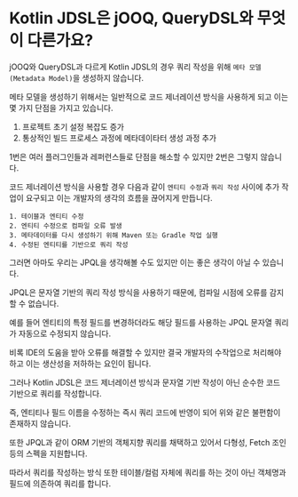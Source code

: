 # Kotlin JDSL은 jOOQ, QueryDSL와 무엇이 다른가요?

jOOQ와 QueryDSL과 다르게 Kotlin JDSL의 경우 쿼리 작성을 위해 `메타 모델(Metadata Model)`을 생성하지 않습니다.

메타 모델을 생성하기 위해서는 일반적으로 코드 제너레이션 방식을 사용하게 되고 이는 몇 가지 단점을 가지고 있습니다.


1. 프로젝트 초기 설정 복잡도 증가
2. 통상적인 빌드 프로세스 과정에 메타데이타터 생성 과정 추가

1번은 여러 플러그인들과 레퍼런스들로 단점을 해소할 수 있지만 2번은 그렇지 않습니다.

코드 제너레이션 방식을 사용할 경우 다음과 같이 `엔티티 수정`과 `쿼리 작성` 사이에 추가 작업이 요구되고 이는 개발자의 생각의 흐름을 끊어지게 만듭니다.

```
1. 테이블과 엔티티 수정
2. 엔티티 수정으로 컴파일 오류 발생
3. 메타데이터를 다시 생성하기 위해 Maven 또는 Gradle 작업 실행
4. 수정된 엔티티를 기반으로 쿼리 작성
```

그러면 아마도 우리는 JPQL을 생각해볼 수도 있지만 이는 좋은 생각이 아닐 수 있습니다.

JPQL은 문자열 기반의 쿼리 작성 방식을 사용하기 때문에, 컴파일 시점에 오류를 감지할 수 없습니다.

예를 들어 엔티티의 특정 필드를 변경하더라도 해당 필드를 사용하는 JPQL 문자열 쿼리가 자동으로 수정되지 않습니다.

비록 IDE의 도움을 받아 오류를 해결할 수 있지만 결국 개발자의 수작업으로 처리해야 하고 이는 생산성을 저하하는 요인이 됩니다.

그러나 Kotlin JDSL은 코드 제너레이션 방식과 문자열 기반 작성이 아닌 순수한 코드 기반으로 쿼리를 작성합니다.

즉, 엔티티나 필드 이름을 수정하는 즉시 쿼리 코드에 반영이 되어 위와 같은 불편함이 존재하지 않습니다.

또한 JPQL과 같이 ORM 기반의 객체지향 쿼리를 채택하고 있어서 다형성, Fetch 조인 등의 스펙을 지원합니다.

따라서 쿼리를 작성하는 방식 또한 테이블/컬럼 자체에 쿼리를 하는 것이 아닌 객체명과 필드에 의존하여 쿼리를 합니다.


